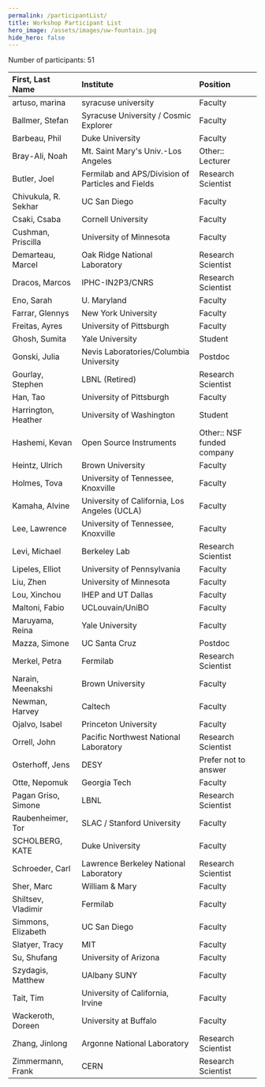 ```yaml
---
permalink: /participantList/
title: Workshop Participant List
hero_image: /assets/images/uw-fountain.jpg
hide_hero: false
---
```


Number of participants: 51

| First, Last Name | Institute | Position |
| :--- | :--- | :--- |
|	artuso, marina	|	syracuse university	|	Faculty	|
|	Ballmer, Stefan	|	Syracuse University / Cosmic Explorer	|	Faculty	|
|	Barbeau, Phil	|	Duke University	|	Faculty	|
|	Bray-Ali, Noah	|	Mt. Saint Mary's Univ.-Los Angeles	|	Other:: Lecturer	|
|	Butler, Joel	|	Fermilab and APS/Division of Particles and Fields	|	Research Scientist	|
|	Chivukula, R. Sekhar	|	UC San Diego	|	Faculty	|
|	Csaki, Csaba	|	Cornell University	|	Faculty	|
|	Cushman, Priscilla	|	University of Minnesota	|	Faculty	|
|	Demarteau, Marcel	|	Oak Ridge National Laboratory	|	Research Scientist	|
|	Dracos, Marcos	|	IPHC-IN2P3/CNRS	|	Research Scientist	|
|	Eno, Sarah	|	U. Maryland	|	Faculty	|
|	Farrar, Glennys	|	New York University	|	Faculty	|
|	Freitas, Ayres	|	University of Pittsburgh	|	Faculty	|
|	Ghosh, Sumita	|	Yale University	|	Student	|
|	Gonski, Julia	|	Nevis Laboratories/Columbia University	|	Postdoc	|
|	Gourlay, Stephen	|	LBNL (Retired)	|	Research Scientist	|
|	Han, Tao	|	University of Pittsburgh	|	Faculty	|
|	Harrington, Heather	|	University of Washington	|	Student	|
|	Hashemi, Kevan	|	Open Source Instruments	|	Other:: NSF funded company	|
|	Heintz, Ulrich	|	Brown University	|	Faculty	|
|	Holmes, Tova	|	University of Tennessee, Knoxville	|	Faculty	|
|	Kamaha, Alvine	|	University of California, Los Angeles (UCLA)	|	Faculty	|
|	Lee, Lawrence	|	University of Tennessee, Knoxville	|	Faculty	|
|	Levi, Michael	|	Berkeley Lab	|	Research Scientist	|
|	Lipeles, Elliot	|	University of Pennsylvania	|	Faculty	|
|	Liu, Zhen	|	University of Minnesota	|	Faculty	|
|	Lou, Xinchou	|	IHEP and UT Dallas	|	Faculty	|
|	Maltoni, Fabio	|	UCLouvain/UniBO	|	Faculty	|
|	Maruyama, Reina	|	Yale University	|	Faculty	|
|	Mazza, Simone	|	UC Santa Cruz	|	Postdoc	|
|	Merkel, Petra	|	Fermilab	|	Research Scientist	|
|	Narain, Meenakshi	|	Brown University	|	Faculty	|
|	Newman, Harvey	|	Caltech	|	Faculty	|
|	Ojalvo, Isabel	|	Princeton University	|	Faculty	|
|	Orrell, John	|	Pacific Northwest National Laboratory	|	Research Scientist	|
|	Osterhoff, Jens	|	DESY	|	Prefer not to answer	|
|	Otte, Nepomuk	|	Georgia Tech	|	Faculty	|
|	Pagan Griso, Simone	|	LBNL	|	Research Scientist	|
|	Raubenheimer, Tor	|	SLAC / Stanford University	|	Faculty	|
|	SCHOLBERG, KATE	|	Duke University	|	Faculty	|
|	Schroeder, Carl	|	Lawrence Berkeley National Laboratory	|	Research Scientist	|
|	Sher, Marc	|	William & Mary	|	Faculty	|
|	Shiltsev, Vladimir	|	Fermilab	|	Faculty	|
|	Simmons, Elizabeth	|	UC San Diego	|	Faculty	|
|	Slatyer, Tracy	|	MIT	|	Faculty	|
|	Su, Shufang	|	University of Arizona	|	Faculty	|
|	Szydagis, Matthew	|	UAlbany SUNY	|	Faculty	|
|	Tait, Tim	|	University of California, Irvine	|	Faculty	|
|	Wackeroth, Doreen	|	University at Buffalo	|	Faculty	|
|	Zhang, Jinlong	|	Argonne National Laboratory	|	Research Scientist	|
|	Zimmermann, Frank	|	CERN	|	Research Scientist	|
